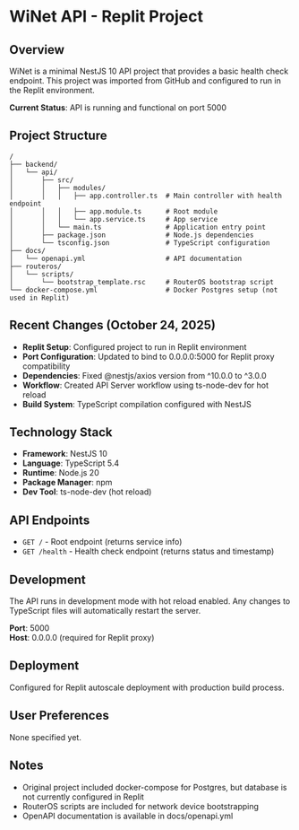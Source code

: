 # WiNet API - Replit Project

## Overview
WiNet is a minimal NestJS 10 API project that provides a basic health check endpoint. This project was imported from GitHub and configured to run in the Replit environment.

**Current Status**: API is running and functional on port 5000

## Project Structure
```
/
├── backend/
│   └── api/
│       ├── src/
│       │   ├── modules/
│       │   │   ├── app.controller.ts  # Main controller with health endpoint
│       │   │   ├── app.module.ts      # Root module
│       │   │   └── app.service.ts     # App service
│       │   └── main.ts                # Application entry point
│       ├── package.json               # Node.js dependencies
│       └── tsconfig.json              # TypeScript configuration
├── docs/
│   └── openapi.yml                    # API documentation
├── routeros/
│   └── scripts/
│       └── bootstrap_template.rsc     # RouterOS bootstrap script
└── docker-compose.yml                 # Docker Postgres setup (not used in Replit)
```

## Recent Changes (October 24, 2025)
- **Replit Setup**: Configured project to run in Replit environment
- **Port Configuration**: Updated to bind to 0.0.0.0:5000 for Replit proxy compatibility
- **Dependencies**: Fixed @nestjs/axios version from ^10.0.0 to ^3.0.0
- **Workflow**: Created API Server workflow using ts-node-dev for hot reload
- **Build System**: TypeScript compilation configured with NestJS

## Technology Stack
- **Framework**: NestJS 10
- **Language**: TypeScript 5.4
- **Runtime**: Node.js 20
- **Package Manager**: npm
- **Dev Tool**: ts-node-dev (hot reload)

## API Endpoints
- `GET /` - Root endpoint (returns service info)
- `GET /health` - Health check endpoint (returns status and timestamp)

## Development
The API runs in development mode with hot reload enabled. Any changes to TypeScript files will automatically restart the server.

**Port**: 5000  
**Host**: 0.0.0.0 (required for Replit proxy)

## Deployment
Configured for Replit autoscale deployment with production build process.

## User Preferences
None specified yet.

## Notes
- Original project included docker-compose for Postgres, but database is not currently configured in Replit
- RouterOS scripts are included for network device bootstrapping
- OpenAPI documentation is available in docs/openapi.yml
